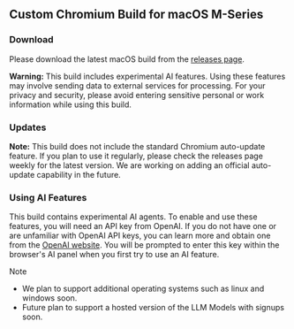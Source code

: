 ## Custom Chromium Build for macOS M-Series

### Download
Please download the latest macOS build from the [releases page](https://github.com/tysonthomas9/browser-operator-devtools-frontend/releases).

**Warning:** This build includes experimental AI features. Using these features may involve sending data to external services for processing. For your privacy and security, please avoid entering sensitive personal or work information while using this build.

### Updates
**Note:** This build does not include the standard Chromium auto-update feature. If you plan to use it regularly, please check the releases page weekly for the latest version. We are working on adding an official auto-update capability in the future.

### Using AI Features
This build contains experimental AI agents. To enable and use these features, you will need an API key from OpenAI. If you do not have one or are unfamiliar with OpenAI API keys, you can learn more and obtain one from the [OpenAI website](https://openai.com/). You will be prompted to enter this key within the browser's AI panel when you first try to use an AI feature.

Note 
* We plan to support additional operating systems such as linux and windows soon.
* Future plan to support a hosted version of the LLM Models with signups soon.